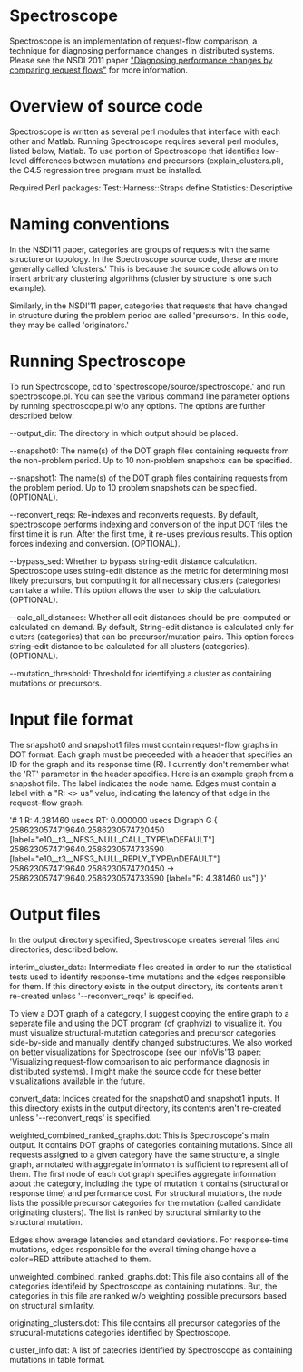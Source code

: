Spectroscope
============
Spectroscope is an implementation of request-flow comparison, a
technique for diagnosing performance changes in distributed systems.
Please see the NSDI 2011 paper <a href="http://www.pdl.cmu.edu/PDL-FTP/SelfStar/NDSI11_abs.shtml">"Diagnosing performance changes by comparing request flows"</a> for more information.

Overview of source code
============
Spectroscope is written as several perl modules that interface with
each other and Matlab.  Running Spectroscope requires several perl
modules, listed below, Matlab.  To use portion of Spectroscope that
identifies low-level differences between mutations and precursors
(explain_clusters.pl), the C4.5 regression tree program must be
installed.

Required Perl packages:
Test::Harness::Straps
define
Statistics::Descriptive

Naming conventions
============
In the NSDI'11 paper, categories are groups of requests with the same
structure or topology.  In the Spectroscope source code, these are
more generally called 'clusters.'  This is because the source code
allows on to insert arbritrary clustering algorithms (cluster by
structure is one such example).

Similarly, in the NSDI'11 paper, categories that requests that have
changed in structure during the problem period are called
'precursors.'  In this code, they may be called 'originators.'

Running Spectroscope
============
To run Spectroscope, cd to 'spectroscope/source/spectroscope.' and run
spectroscope.pl.  You can see the various command line parameter
options by running spectroscope.pl w/o any options.  The options are
further described below:

--output_dir: The directory in which output should be placed.

--snapshot0: The name(s) of the DOT graph files containing requests
  from the non-problem period.  Up to 10 non-problem snapshots can be
  specified.

--snapshot1: The name(s) of the DOT graph files containing requests
  from the problem period.  Up to 10 problem snapshots can be
  specified. (OPTIONAL).

--reconvert_reqs: Re-indexes and reconverts requests.  By default,
  spectroscope performs indexing and conversion of the input DOT files
  the first time it is run.  After the first time, it re-uses previous
  results.  This option forces indexing and conversion. (OPTIONAL).
	
--bypass_sed: Whether to bypass string-edit distance calculation.
  Spectroscope uses string-edit distance as the metric for determining
  most likely precursors, but computing it for all necessary clusters
  (categories) can take a while.  This option allows the user to skip
  the calculation. (OPTIONAL).
	
--calc_all_distances: Whether all edit distances should be
  pre-computed or calculated on demand.  By default, String-edit
  distance is calculated only for cluters (categories) that can be
  precursor/mutation pairs.  This option forces string-edit distance
  to be calculated for all clusters (categories).  (OPTIONAL).

--mutation_threshold: Threshold for identifying a cluster as
  containing mutations or precursors.

Input file format
============
The snapshot0 and snapshot1 files must contain request-flow graphs in
DOT format. Each graph must be preceeded with a header that specifies
an ID for the graph and its response time (R).  I currently don't
remember what the 'RT' parameter in the header specifies.  Here is an
example graph from a snapshot file.  The label indicates the node
name. Edges must contain a label with a "R: <> us" value, indicating
the latency of that edge in the request-flow graph.

'# 1  R: 4.381460 usecs RT: 0.000000 usecs
Digraph G {
2586230574719640.2586230574720450 [label="e10__t3__NFS3_NULL_CALL_TYPE\nDEFAULT"]
2586230574719640.2586230574733590 [label="e10__t3__NFS3_NULL_REPLY_TYPE\nDEFAULT"]
2586230574719640.2586230574720450 -> 2586230574719640.2586230574733590 [label="R: 4.381460 us"]
}'

Output files
============
In the output directory specified, Spectroscope creates several files
and directories, described below.

interim_cluster_data: Intermediate files created in order to run the
statistical tests used to identify response-time mutations and the
edges responsible for them.  If this directory exists in the output
directory, its contents aren't re-created unless '--reconvert_reqs' is
specified.

To view a DOT graph of a category, I suggest copying the entire graph
to a seperate file and using the DOT program (of graphviz) to
visualize it.  You must visualize structural-mutation categories and
precursor categories side-by-side and manually identify changed
substructures.  We also worked on better visualizations for
Spectroscope (see our InfoVis'13 paper: 'Visualizing request-flow
comparison to aid performance diagnosis in distributed systems).  I
might make the source code for these better visualizations available
in the future.

convert_data: Indices created for the snapshot0 and snapshot1 inputs.
If this directory exists in the output directory, its contents aren't
re-created unless '--reconvert_reqs' is specified.

weighted_combined_ranked_graphs.dot: This is Spectroscope's main
output.  It contains DOT graphs of categories containing mutations.
Since all requests assigned to a given category have the same
structure, a single graph, annotated with aggregate informaton is
sufficient to represent all of them.  The first node of each dot graph
specifies aggregate information about the category, including the type
of mutation it contains (structural or response time) and performance
cost.  For structural mutations, the node lists the possible precursor
categories for the mutation (called candidate originating clusters).
The list is ranked by structural similarity to the structural mutation.

Edges show average latencies and standard deviations.  For
response-time mutations, edges responsible for the overall timing
change have a color=RED attribute attached to them.

unweighted_combined_ranked_graphs.dot: This file also contains all of
the categories identifeid by Spectroscope as containing mutations.
But, the categories in this file are ranked w/o weighting possible
precursors based on structural similarity.

originating_clusters.dot: This file contains all precursor categories
of the strucural-mutations categories identified by Spectroscope.

cluster_info.dat: A list of cateories identified by Spectroscope as
containing mutations in table format.
